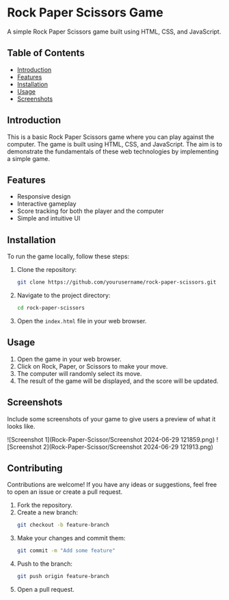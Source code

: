 # Rock Paper Scissors Game

A simple Rock Paper Scissors game built using HTML, CSS, and JavaScript.

## Table of Contents

- [Introduction](#introduction)
- [Features](#features)
- [Installation](#installation)
- [Usage](#usage)
- [Screenshots](#screenshots)


## Introduction

This is a basic Rock Paper Scissors game where you can play against the computer. The game is built using HTML, CSS, and JavaScript. The aim is to demonstrate the fundamentals of these web technologies by implementing a simple game.

## Features

- Responsive design
- Interactive gameplay
- Score tracking for both the player and the computer
- Simple and intuitive UI

## Installation

To run the game locally, follow these steps:

1. Clone the repository:
    ```sh
    git clone https://github.com/yourusername/rock-paper-scissors.git
    ```

2. Navigate to the project directory:
    ```sh
    cd rock-paper-scissors
    ```

3. Open the `index.html` file in your web browser.

## Usage

1. Open the game in your web browser.
2. Click on Rock, Paper, or Scissors to make your move.
3. The computer will randomly select its move.
4. The result of the game will be displayed, and the score will be updated.

## Screenshots

Include some screenshots of your game to give users a preview of what it looks like.

![Screenshot 1](Rock-Paper-Scissor/Screenshot 2024-06-29 121859.png)
![Screenshot 2](Rock-Paper-Scissor/Screenshot 2024-06-29 121913.png)

## Contributing

Contributions are welcome! If you have any ideas or suggestions, feel free to open an issue or create a pull request.

1. Fork the repository.
2. Create a new branch:
    ```sh
    git checkout -b feature-branch
    ```
3. Make your changes and commit them:
    ```sh
    git commit -m "Add some feature"
    ```
4. Push to the branch:
    ```sh
    git push origin feature-branch
    ```
5. Open a pull request.



